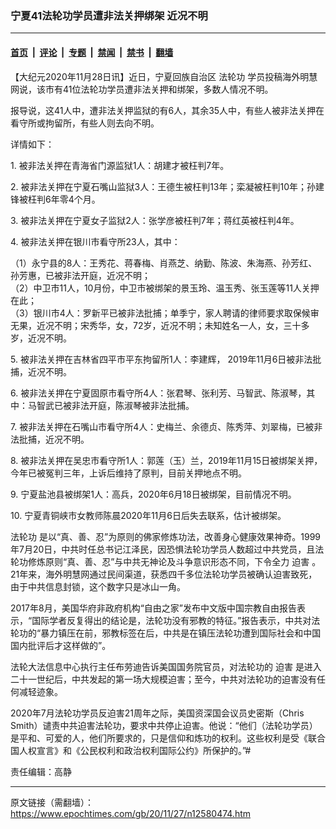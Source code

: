### 宁夏41法轮功学员遭非法关押绑架 近况不明

---

#### [首页](../../../..?n12580474) &nbsp;|&nbsp; [评论](../../../../../epoch-comment?n12580474) &nbsp;|&nbsp; [专题](../../../../../epoch-special?n12580474) &nbsp;|&nbsp; [禁闻](../../../../../epoch-news?n12580474) &nbsp;|&nbsp; [禁书](../../../../../books?n12580474) &nbsp;|&nbsp; [翻墙](https://github.com/gfw-breaker/nogfw/blob/master/README.md?n12580474)


<div class="post_content" id="artbody" itemprop="articleBody">
 <!-- article content begin -->
 <p>
  【大纪元2020年11月28日讯】近日，宁夏回族自治区
  <ok href="https://www.epochtimes.com/gb/tag/%E6%B3%95%E8%BD%AE%E5%8A%9F.html">
   法轮功
  </ok>
  学员投稿海外明慧网说，该市有41位法轮功学员遭非法关押和绑架，多数人情况不明。
 </p>
 <p>
  报导说，这41人中，遭非法关押监狱的有6人，其余35人中，有些人被非法关押在看守所或拘留所，有些人则去向不明。
 </p>
 <p>
  详情如下：
 </p>
 <p>
  1. 被非法关押在青海省门源监狱1人：胡建才被枉判7年。
 </p>
 <p>
  2. 被非法关押在宁夏石嘴山监狱3人：王德生被枉判13年；栾凝被枉判10年；孙建锋被枉判6年零4个月。
 </p>
 <p>
  3. 被非法关押在宁夏女子监狱2人：张学彦被枉判7年；蒋红英被枉判4年。
 </p>
 <p>
  4. 被非法关押在银川市看守所23人，其中：
 </p>
 <p>
  （1）永宁县的8人：王秀花、蒋春梅、肖燕芝、纳勤、陈波、朱海燕、孙芳红、孙芳惠，已被非法开庭，近况不明；
  <br/>
  （2）中卫市11人，10月份，中卫市被绑架的景玉玲、温玉秀、张玉莲等11人关押在此；
  <br/>
  （3）银川市4人：罗新平已被非法批捕；单季宁，家人聘请的律师要求取保候审无果，近况不明；宋秀华，女，72岁，近况不明；未知姓名一人，女，三十多岁，近况不明。
 </p>
 <p>
  5. 被非法关押在吉林省四平市平东拘留所1人：李建辉， 2019年11月6日被非法批捕，近况不明。
 </p>
 <p>
  6. 被非法关押在宁夏固原市看守所4人：张君琴、张利芳、马智武、陈淑琴，其中：马智武已被非法开庭，陈淑琴被非法批捕。
 </p>
 <p>
  7. 被非法关押在石嘴山市看守所4人：史梅兰、余德贞、陈秀萍、刘翠梅，已被非法批捕，近况不明。
 </p>
 <p>
  8. 被非法关押在吴忠市看守所1人：郭莲（玉）兰，2019年11月15日被绑架关押，今年已被冤判三年，上诉后维持了原判，目前关押地点不明。
 </p>
 <p>
  9. 宁夏盐池县被绑架1人：高兵，2020年6月18日被绑架，目前情况不明。
 </p>
 <p>
  10. 宁夏青铜峡市女教师陈晨2020年11月6日后失去联系，估计被绑架。
 </p>
 <p>
  <ok href="https://www.epochtimes.com/gb/tag/%E6%B3%95%E8%BD%AE%E5%8A%9F.html">
   法轮功
  </ok>
  是以“真、善、忍”为原则的佛家修炼功法，改善身心健康效果神奇。1999年7月20日，中共时任总书记江泽民，因恐惧法轮功学员人数超过中共党员，且法轮功修炼原则“真、善、忍”与中共无神论及斗争意识形态不同，下令全力
  <ok href="https://www.epochtimes.com/gb/tag/%E8%BF%AB%E5%AE%B3.html">
   迫害
  </ok>
  。21年来，海外明慧网通过民间渠道，获悉四千多位法轮功学员被确认迫害致死，由于中共信息封锁，这个数字只是冰山一角。
 </p>
 <p>
  2017年8月，美国华府非政府机构“自由之家”发布中文版中国宗教自由报告表示，“国际学者反复得出的结论是，法轮功没有邪教的特征。”报告表示，中共对法轮功的“暴力镇压在前，邪教标签在后，中共是在镇压法轮功遭到国际社会和中国国内批评后才这样做的”。
 </p>
 <p>
  法轮大法信息中心执行主任布劳迪告诉美国国务院官员，对法轮功的
  <ok href="https://www.epochtimes.com/gb/tag/%E8%BF%AB%E5%AE%B3.html">
   迫害
  </ok>
  是进入二十一世纪后，中共发起的第一场大规模迫害；至今，中共对法轮功的迫害没有任何减轻迹象。
 </p>
 <p>
  2020年7月法轮功学员反迫害21周年之际，美国资深国会议员史密斯（Chris Smith）谴责中共迫害法轮功，要求中共停止迫害。他说：“他们（法轮功学员）是平和、可爱的人，他们所要求的，只是信仰和炼功的权利。这些权利是受《联合国人权宣言》和《公民权利和政治权利国际公约》所保护的。”#
 </p>
 <p>
  责任编辑：高静
 </p>
 <!-- article content end -->
 <div id="below_article_ad">
 </div>
</div>


---

原文链接（需翻墙）：https://www.epochtimes.com/gb/20/11/27/n12580474.htm